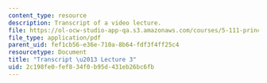 ```yaml
---
content_type: resource
description: Transcript of a video lecture.
file: https://ol-ocw-studio-app-qa.s3.amazonaws.com/courses/5-111-principles-of-chemical-science-fall-2008/2c198fe0fef834f0b95d431eb26bc6fb_5-111F08-L03.pdf
file_type: application/pdf
parent_uid: fef1cb56-e36e-710a-8b64-fdf3f4ff25c4
resourcetype: Document
title: "Transcript \u2013 Lecture 3"
uid: 2c198fe0-fef8-34f0-b95d-431eb26bc6fb
---
```

